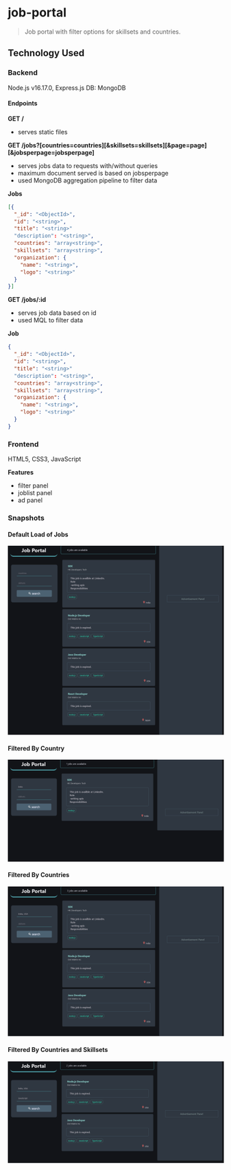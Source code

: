 # job-portal

> Job portal with filter options for skillsets and countries.

## Technology Used
### Backend

Node.js v16.17.0, Express.js
DB: MongoDB

#### Endpoints

**GET /**

- serves static files

**GET /jobs?[countries=countries][&skillsets=skillsets][&page=page][&jobsperpage=jobsperpage]**

- serves jobs data to requests with/without queries
- maximum document served is based on jobsperpage
- used MongoDB aggregation pipeline to filter data

**Jobs**

```JSON
[{
  "_id": "<ObjectId>",
  "id": "<string>",
  "title": "<string>"
  "description": "<string>",
  "countries": "array<string>",
  "skillsets": "array<string>",
  "organization": {
    "name": "<string>",
    "logo": "<string>"
  }
}]

```

**GET /jobs/:id**

- serves job data based on id
- used MQL to filter data

**Job**

```JSON
{
  "_id": "<ObjectId>",
  "id": "<string>",
  "title": "<string>"
  "description": "<string>",
  "countries": "array<string>",
  "skillsets": "array<string>",
  "organization": {
    "name": "<string>",
    "logo": "<string>"
  }
}
```

### Frontend

HTML5, CSS3, JavaScript

**Features**
- filter panel
- joblist panel
- ad panel

### Snapshots

#### Default Load of Jobs

![Unfiltered](/snapshots/unfiltered.png)

#### Filtered By Country
![country filter](/snapshots/country-filter.png)

#### Filtered By Countries

![multiple countries filter](/snapshots/countries-filter.png)

#### Filtered By Countries and Skillsets

![countries and skillsets filter](/snapshots/countries-skillsets-filter.png)